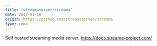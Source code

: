 ```yaml
---
title: "streamaserver/streama"
date: 2017-01-16
origin: https://github.com/streamaserver/streama
type: repo
---
```


Self hosted streaming media server. https://docs.streama-project.com/